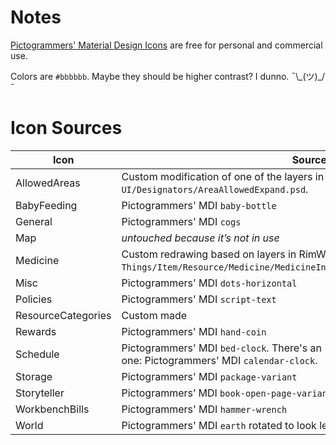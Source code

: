 # Notes

[Pictogrammers' Material Design Icons](https://pictogrammers.com/library/mdi/) are free for personal and commercial use.

Colors are `#bbbbbb`. Maybe they should be higher contrast? I dunno. ¯\\\_(ツ)_/¯

# Icon Sources

| **Icon**           | **Source**                                                                                                                  |
|--------------------|-----------------------------------------------------------------------------------------------------------------------------|
| AllowedAreas       | Custom modification of one of the layers in RimWorld’s `UI/Designators/AreaAllowedExpand.psd`.                              |
| BabyFeeding        | Pictogrammers' MDI `baby-bottle`                                                                                            |
| General            | Pictogrammers' MDI `cogs`                                                                                                   |
| Map                | *untouched because it’s not in use*                                                                                         |
| Medicine           | Custom redrawing based on layers in RimWorld’s `Things/Item/Resource/Medicine/MedicineIndustrial/MedicineIndustrial_a.psd`. |
| Misc               | Pictogrammers' MDI `dots-horizontal`                                                                                        |
| Policies           | Pictogrammers' MDI `script-text`                                                                                            |
| ResourceCategories | Custom made                                                                                                                 |
| Rewards            | Pictogrammers' MDI `hand-coin`                                                                                              |
| Schedule           | Pictogrammers' MDI `bed-clock`. There's an "-alt" version if you don’t like that one: Pictogrammers' MDI `calendar-clock`.  |
| Storage            | Pictogrammers' MDI `package-variant`                                                                                        |
| Storyteller        | Pictogrammers’ MDI `book-open-page-variant`                                                                                 |
| WorkbenchBills     | Pictogrammers' MDI `hammer-wrench`                                                                                          |
| World              | Pictogrammers' MDI `earth` rotated to look less like the American continents.                                               |
